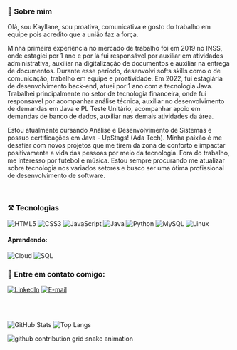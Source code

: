 <div>

### 🚀 Sobre mim
<p> 
Olá, sou Kayllane, sou proativa, comunicativa e gosto do trabalho em equipe pois acredito que a união faz a força. 

Minha primeira experiência no mercado de trabalho foi em 2019 no INSS, onde estagiei por 1 ano e por lá fui responsável por auxiliar em atividades administrativa, auxiliar na digitalização de documentos e auxiliar na entrega de documentos. Durante esse período, desenvolvi softs skills como o de comunicação, trabalho em equipe e proatividade. Em 2022, fui estagiária de desenvolvimento back-end, atuei por 1 ano com a tecnologia Java. Trabalhei principalmente no setor de tecnologia financeira, onde fui responsável por acompanhar análise técnica, auxiliar no desenvolvimento de demandas em Java e PL Teste Unitário, acompanhar apoio em demandas de banco de dados, auxiliar nas demais atividades da área. 

Estou atualmente cursando Análise e Desenvolvimento de Sistemas e possuo certificações em Java - UpStags! (Ada Tech). Minha paixão é me desafiar com novos projetos que me tirem da zona de conforto e  impactar positivamente a vida das pessoas por meio da tecnologia. Fora do trabalho, me interesso por futebol e música. Estou sempre procurando me atualizar sobre tecnologia nos variados setores e busco ser uma ótima profissional de desenvolvimento de software.
</p>
</div>


<div style="display: inline_block"><br>

### ⚒️ Tecnologias
![HTML5](https://img.shields.io/badge/HTML5-000?style=for-the-badge&logo=html5)
![CSS3](https://img.shields.io/badge/CSS3-000?style=for-the-badge&logo=css3&logoColor=264CE4)
![JavaScript](https://img.shields.io/badge/JavaScript-000?style=for-the-badge&logo=javascript)
![Java](https://img.shields.io/badge/Java-000?style=for-the-badge&logo=java)
![Python](https://img.shields.io/badge/Python-000?style=for-the-badge&logo=python)
![MySQL](https://img.shields.io/badge/MySQL-000?style=for-the-badge&logo=mysql&logoColor=005C84)
![Linux](https://img.shields.io/badge/Linux-000?style=for-the-badge&logo=linux)

#### Aprendendo:
![Cloud](https://img.shields.io/badge/cloud-000?style=for-the-badge&logo=cloud)
![SQL](https://img.shields.io/badge/SQL-000?style=for-the-badge&logo=sql)
</div>



<div style="display: inline_block">
  
### 🔗 Entre em contato comigo:
  
[![LinkedIn](https://img.shields.io/badge/LinkedIn-000?style=for-the-badge&logo=linkedin&logoColor=midnight-purple)](https://www.linkedin.com/in/kayllane-pina/) 
[![E-mail](https://img.shields.io/badge/-Email-000?style=for-the-badge&logo=microsoft-outlook&logoColor=007BFF)](mailto:kayllanegfpina@gmail.com)
</div>

<br>



<div style="display: inline_block"><br>
  
   ![GitHub Stats](https://github-readme-stats.vercel.app/api?username=KayllaneGPina&theme=midnight-purple&show_icons=true&rank_icon=github&card_width=300px) 
   ![Top Langs](https://github-readme-stats-git-masterrstaa-rickstaa.vercel.app/api/top-langs/?username=KayllaneGPina&layout=compact&theme=midnight-purple&show_icons=true&card_width=400px)
   
</div>

<picture>
  <source media="(prefers-color-scheme: dark)" srcset="https://raw.githubusercontent.com/KayllaneGPina/KayllaneGPina/output/github-contribution-grid-snake-dark.svg">
  <source media="(prefers-color-scheme: light)" srcset="https://raw.githubusercontent.com/KayllaneGPina/KayllaneGPina/output/github-contribution-grid-snake.svg">
  <img alt="github contribution grid snake animation" src="https://raw.githubusercontent.com/YourUser/KayllaneGPina/output/github-contribution-grid-snake.svg">
</picture>
